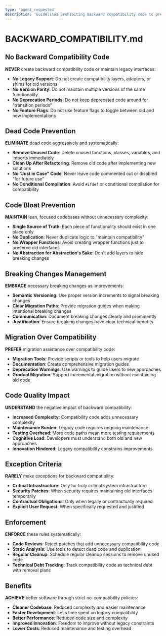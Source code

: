 ```yaml
---
type: 'agent_requested'
description: 'Guidelines prohibiting backward compatibility code to prevent dead code accumulation and unintended bloat in the system'
---
```


# BACKWARD_COMPATIBILITY.md

## No Backward Compatibility Code

**NEVER** create backward compatibility code or maintain legacy interfaces:

- **No Legacy Support**: Do not create compatibility layers, adapters, or shims for old versions
- **No Version Parity**: Do not maintain multiple versions of the same functionality
- **No Deprecation Periods**: Do not keep deprecated code around for "transition periods"
- **No Feature Flags**: Do not use feature flags to toggle between old and new implementations

## Dead Code Prevention

**ELIMINATE** dead code aggressively and systematically:

- **Remove Unused Code**: Delete unused functions, classes, variables, and imports immediately
- **Clean Up After Refactoring**: Remove old code after implementing new solutions
- **No "Just in Case" Code**: Never leave code commented out or disabled "for future use"
- **No Conditional Compilation**: Avoid `#ifdef` or conditional compilation for compatibility

## Code Bloat Prevention

**MAINTAIN** lean, focused codebases without unnecessary complexity:

- **Single Source of Truth**: Each piece of functionality should exist in one place only
- **No Duplication**: Never duplicate logic to "maintain compatibility"
- **No Wrapper Functions**: Avoid creating wrapper functions just to preserve old interfaces
- **No Abstraction for Abstraction's Sake**: Don't add layers to hide breaking changes

## Breaking Changes Management

**EMBRACE** necessary breaking changes as improvements:

- **Semantic Versioning**: Use proper version increments to signal breaking changes
- **Clear Migration Paths**: Provide migration guides when making intentional breaking changes
- **Communication**: Document breaking changes clearly and prominently
- **Justification**: Ensure breaking changes have clear technical benefits

## Migration Over Compatibility

**PREFER** migration assistance over compatibility code:

- **Migration Tools**: Provide scripts or tools to help users migrate
- **Documentation**: Create comprehensive migration guides
- **Deprecation Warnings**: Use warnings to guide users to new approaches
- **Gradual Migration**: Support incremental migration without maintaining old code

## Code Quality Impact

**UNDERSTAND** the negative impact of backward compatibility:

- **Increased Complexity**: Compatibility code adds unnecessary complexity
- **Maintenance Burden**: Legacy code requires ongoing maintenance
- **Testing Overhead**: More code paths mean more testing requirements
- **Cognitive Load**: Developers must understand both old and new approaches
- **Innovation Hindered**: Legacy compatibility constrains improvements

## Exception Criteria

**RARELY** make exceptions for backward compatibility:

- **Critical Infrastructure**: Only for truly critical system infrastructure
- **Security Patches**: When security requires maintaining old interfaces temporarily
- **Contractual Obligations**: Only when legally or contractually required
- **Explicit User Request**: When specifically requested and justified

## Enforcement

**ENFORCE** these rules systematically:

- **Code Reviews**: Reject patches that add unnecessary compatibility code
- **Static Analysis**: Use tools to detect dead code and duplication
- **Regular Cleanup**: Schedule regular cleanup sessions to remove unused code
- **Technical Debt Tracking**: Track compatibility code as technical debt with removal plans

## Benefits

**ACHIEVE** better software through strict no-compatibility policies:

- **Cleaner Codebase**: Reduced complexity and easier maintenance
- **Faster Development**: Less time spent on legacy compatibility
- **Better Performance**: Reduced code size and complexity
- **Improved Innovation**: Freedom to improve without legacy constraints
- **Lower Costs**: Reduced maintenance and testing overhead
